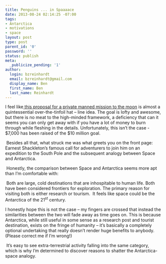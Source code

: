 ```yaml
---
title: Penguins ... in Spaaaace
date: 2013-08-24 02:14:25 -07:00
tags:
- Antarctica
- motivations
- space
layout: post
type: post
parent_id: '0'
password: ''
status: publish
meta:
  _publicize_pending: '1'
author:
  login: bzreinhardt
  email: bzreinhardt@gmail.com
  display_name: Ben
  first_name: Ben
  last_name: Reinhardt
---
```


<p>I feel like<a href="http://www.rimamarius.com/index.php" target="_blank"> this proposal for a private manned mission to the moon</a> is almost a quintessential over-the-tinfoil hat – line idea. The goal is lofty and awesome, but there is no meat to the high-minded framework, a deficiency that can it seems you can only get away with if you have a lot of money to burn through while fleshing in the details. Unfortunately, this isn’t the case - $7,000 has been raised of the $10 million goal.  </p>
<p> Besides all that, what struck me was what greets you on the front page: Earnest Shackleton’s famous call for adventurers to join him on an expedition to the South Pole and the subsequent analogy between Space and Antarctica.</p>
<p> Honestly, the comparison between Space and Antarctica seems more apt than I’m comfortable with:</p>
<p> Both are large, cold destinations that are inhospitable to human life. Both have been considered frontiers for exploration. The primary reason for visiting both is either research or tourism.  It feels like space could be the Antarctica of the 21<sup>st</sup> century.</p>
<p>I honestly hope this is not the case – my fingers are crossed that instead the similarities between the two will fade away as time goes on. This is because Antarctica, while still useful in some sense as a research post and tourist destination, exists on the fringe of humanity – it’s basically a completely optional undertaking that really doesn’t render huge benefits to anybody. (Please correct me if I’m wrong!)</p>
<p> It’s easy to see extra-terrestrial activity falling into the same category, which is why I’m determined to discover reasons to shatter the Antarctica-space analogy.</p>
